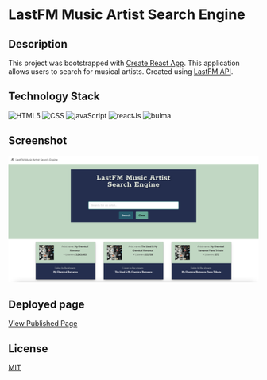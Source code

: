 # LastFM Music Artist Search Engine

## Description

This project was bootstrapped with [Create React App](https://github.com/facebook/create-react-app). This application allows
users to search for musical artists. Created using [LastFM API](https://www.last.fm/api).

## Technology Stack

![HTML5](https://img.shields.io/badge/HTML-239120?style=for-the-badge&logo=html5&logoColor=white)
![CSS](https://img.shields.io/badge/CSS-239120?&style=for-the-badge&logo=css3&logoColor=white)
![javaScript](https://img.shields.io/badge/JavaScript-F7DF1E?style=for-the-badge&logo=javascript&logoColor=black)
![reactJs](https://img.shields.io/badge/React-20232A?style=for-the-badge&logo=react&logoColor=61DAFB)
![bulma](./assets/images/bulma.svg)

## Screenshot

![LastFmAppScreen](./src/assets/images/finished-product.png)

## Deployed page

[View Published Page](https://erin-m-keller.github.io/lastfm-app/)

## License

[MIT](https://choosealicense.com/licenses/mit/)